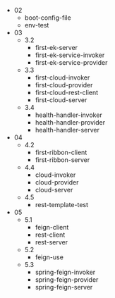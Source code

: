 - 02
  - boot-config-file
  - env-test
- 03
  - 3.2
    - first-ek-server
    - first-ek-service-invoker
    - first-ek-service-provider
  - 3.3
    - first-cloud-invoker
    - first-cloud-provider
    - first-cloud-rest-client
    - first-cloud-server
  - 3.4
    - health-handler-invoker
    - health-handler-provider
    - health-handler-server
- 04
  - 4.2
    - first-ribbon-client
    - first-ribbon-server
  - 4.4
    - cloud-invoker
    - cloud-provider
    - cloud-server
  - 4.5
    - rest-template-test
- 05
  - 5.1
    - feign-client
    - rest-client
    - rest-server
  - 5.2
    - feign-use
  - 5.3 
    - spring-feign-invoker
    - spring-feign-provider
    - spring-feign-server
    